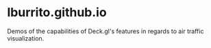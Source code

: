 # lburrito.github.io
Demos of the capabilities of Deck.gl's features in regards to air traffic visualization.